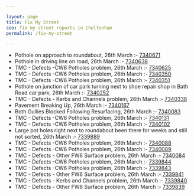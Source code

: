 ```yaml
---

layout: page
title: Fix My Street
seo: fix my street reports in Cheltenham
permalink: /fix-my-street

---
```


<!-- fix_marker starts -->

- Pothole on approach to roundabout, 26th March :- [7340671](https://www.fixmystreet.com/report/7340671)
- Pothole in driving line on road, 26th March :- [7340638](https://www.fixmystreet.com/report/7340638)
- TMC - Defects -CW6 Potholes  problem, 26th March :- [7340625](https://www.fixmystreet.com/report/7340625)
- TMC - Defects -CW6 Potholes  problem, 26th March :- [7340350](https://www.fixmystreet.com/report/7340350)
- TMC - Defects -CW6 Potholes  problem, 26th March :- [7340351](https://www.fixmystreet.com/report/7340351)
- Pothole on junction of car park turning next to shoe repair shop in Bath Road car park, 26th March :- [7340252](https://www.fixmystreet.com/report/7340252)
- TMC - Defects - Kerbs and Channels problem, 26th March :- [7340338](https://www.fixmystreet.com/report/7340338)
- Pavement Breaking Up, 26th March :- [7340167](https://www.fixmystreet.com/report/7340167)
- Both Gullies Blocked Following Resurfacing, 26th March :- [7340083](https://www.fixmystreet.com/report/7340083)
- TMC - Defects -CW6 Potholes  problem, 26th March :- [7340131](https://www.fixmystreet.com/report/7340131)
- TMC - Defects -CW6 Potholes  problem, 26th March :- [7340102](https://www.fixmystreet.com/report/7340102)
- Large pot holes right next to roundabout been there for weeks and still not sorted, 26th March :- [7339889](https://www.fixmystreet.com/report/7339889)
- TMC - Defects -CW6 Potholes  problem, 26th March :- [7340088](https://www.fixmystreet.com/report/7340088)
- TMC - Defects -CW6 Potholes  problem, 26th March :- [7340089](https://www.fixmystreet.com/report/7340089)
- TMC - Defects - Other FW6  Surface problem, 26th March :- [7340084](https://www.fixmystreet.com/report/7340084)
- TMC - Defects -CW6 Potholes  problem, 26th March :- [7339844](https://www.fixmystreet.com/report/7339844)
- TMC - Defects -CW6 Potholes  problem, 26th March :- [7339843](https://www.fixmystreet.com/report/7339843)
- TMC - Defects - Other FW6  Surface problem, 26th March :- [7339841](https://www.fixmystreet.com/report/7339841)
- TMC - Defects - Kerbs and Channels problem, 26th March :- [7339840](https://www.fixmystreet.com/report/7339840)
- TMC - Defects - Other FW6  Surface problem, 26th March :- [7339839](https://www.fixmystreet.com/report/7339839)

<!-- fix_marker ends -->